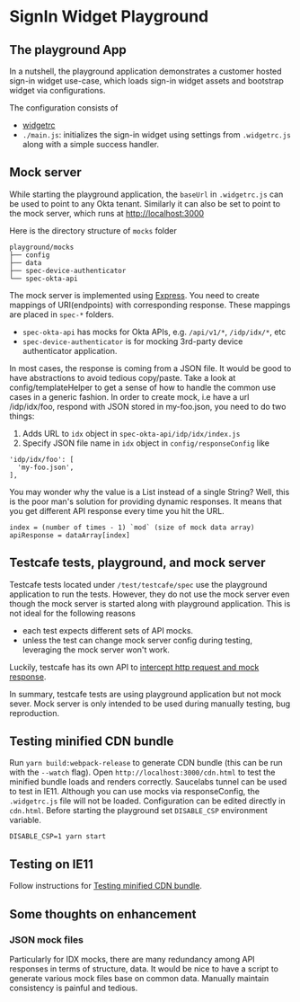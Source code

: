 # SignIn Widget Playground

## The playground App

In a nutshell, the playground application demonstrates a customer hosted sign-in widget use-case, which loads sign-in widget assets and bootstrap widget via configurations.

The configuration consists of

- [widgetrc](https://github.com/okta/okta-signin-widget#the-widgetrc-config-file)
- `./main.js`: initializes the sign-in widget using settings from `.widgetrc.js` along with a simple success handler.

## Mock server

While starting the playground application, the `baseUrl` in `.widgetrc.js` can be used to point to any Okta tenant. Similarly it can also be set to point to the mock server, which runs at <http://localhost:3000>

Here is the directory structure of `mocks` folder

```
playground/mocks
├── config
├── data
├── spec-device-authenticator
└── spec-okta-api
```

The mock server is implemented using [Express](https://expressjs.com/). You need to create mappings of URI(endpoints) with corresponding response. These mappings are placed in `spec-*` folders.

- `spec-okta-api` has mocks for Okta APIs, e.g. `/api/v1/*`, `/idp/idx/*`, etc
- `spec-device-authenticator` is for mocking 3rd-party device authenticator application.

In most cases, the response is coming from a JSON file. It would be good to have abstractions to avoid tedious copy/paste. Take a look at config/templateHelper to get a sense of how to handle the common use cases in a generic fashion.
In order to create mock, i.e have a url /idp/idx/foo, respond with JSON stored in my-foo.json, you need to do two things:

1. Adds URL to `idx` object in `spec-okta-api/idp/idx/index.js`
2. Specify JSON file name in `idx` object in `config/responseConfig` like

```
'idp/idx/foo': [
  'my-foo.json',
],
```

You may wonder why the value is a List instead of a single String? Well, this is the poor man's solution for providing dynamic responses.
It means that you get different API response every time you hit the URL.

```
index = (number of times - 1) `mod` (size of mock data array)
apiResponse = dataArray[index]
```

## Testcafe tests, playground, and mock server

Testcafe tests located under `/test/testcafe/spec` use the playground application to run the tests.
However, they do not use the mock server even though the mock server is started along with playground application. This is not ideal for the following reasons

- each test expects different sets of API mocks.
- unless the test can change mock server config during testing, leveraging the mock server won't work.

Luckily, testcafe has its own API to [intercept http request and mock response](https://devexpress.github.io/testcafe/documentation/guides/advanced-guides/intercept-http-requests.html).

In summary, testcafe tests are using playground application but not mock sever. Mock server is only intended to be used during manually testing, bug reproduction.

## Testing minified CDN bundle

Run `yarn build:webpack-release` to generate CDN bundle (this can be run with the `--watch` flag). Open `http://localhost:3000/cdn.html` to test the minified bundle loads and renders correctly. Saucelabs tunnel can be used to test in IE11. Although you can use mocks via responseConfig, the `.widgetrc.js` file will not be loaded. Configuration can be edited directly in `cdn.html`. Before starting the playground set `DISABLE_CSP` environment variable.

```
DISABLE_CSP=1 yarn start
```

## Testing on IE11

Follow instructions for [Testing minified CDN bundle](#testing-minified-cdn-bundle).

## Some thoughts on enhancement

### JSON mock files

Particularly for IDX mocks, there are many redundancy among API responses in terms of structure, data. It would be nice to have a script to generate various mock files base on common data. Manually maintain consistency is painful and tedious.
